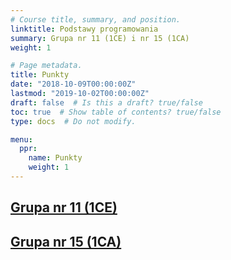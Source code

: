 ```yaml
---
# Course title, summary, and position.
linktitle: Podstawy programowania 
summary: Grupa nr 11 (1CE) i nr 15 (1CA)
weight: 1

# Page metadata.
title: Punkty
date: "2018-10-09T00:00:00Z"
lastmod: "2019-10-02T00:00:00Z"
draft: false  # Is this a draft? true/false
toc: true  # Show table of contents? true/false
type: docs  # Do not modify.

menu:
  ppr:
    name: Punkty
    weight: 1
---
```


## [Grupa nr 11 (1CE)](files/oceny-1ce.tsv)
## [Grupa nr 15 (1CA)](files/oceny-1ca.tsv)

